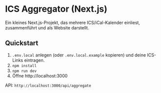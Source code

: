# ICS Aggregator (Next.js)

Ein kleines Next.js-Projekt, das mehrere ICS/iCal-Kalender einliest, zusammenführt und als Website darstellt.

## Quickstart

1. `.env.local` anlegen (oder `.env.local.example` kopieren) und deine ICS-Links eintragen.
2. `npm install`
3. `npm run dev`
4. Öffne http://localhost:3000

API: `http://localhost:3000/api/aggregate`
